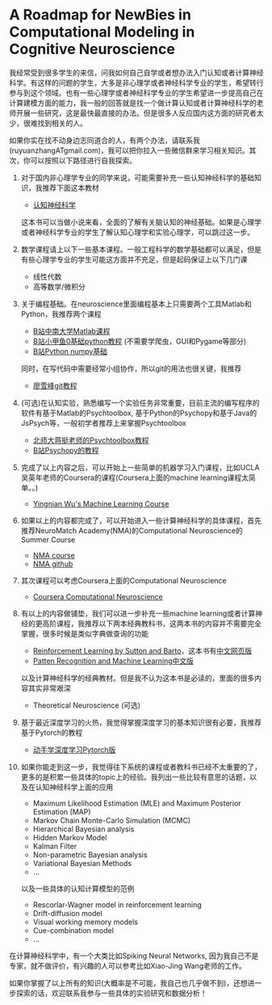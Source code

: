 # A Roadmap for NewBies in Computational Modeling in Cognitive Neuroscience

我经常受到很多学生的来信，问我如何自己自学或者想办法入门认知或者计算神经科学。有这样的问题的学生，大多是非心理学或者神经科学专业的学生，希望转行参与到这个领域。也有一些心理学或者神经科学专业的学生希望进一步提高自己在计算建模方面的能力，我一般的回答就是找一个做计算认知或者计算神经科学的老师开展一些研究，这是最快最直接的办法。但是很多人反应国内这方面的研究者太少，很难找到相关的人。

如果你实在找不动身边志同道合的人，有两个办法，请联系我(ruyuanzhangATgmail.com)，我可以把你拉入一些微信群来学习相关知识。其次，你可以按照以下路径进行自我探索。



1. 对于国内非心理学专业的同学来说，可能需要补充一些认知神经科学的基础知识，我推荐下面这本教材

   * [认知神经科学](https://book.douban.com/subject/5937126/)

   这本书可以当做小说来看，全面的了解有关脑认知的神经基础。如果是心理学或者神经科学专业的学生了解认知心理学和实验心理学，可以跳过这一步。

2. 数学课程请上以下一些基本课程。一般工程科学的数学基础都可以满足，但是有些心理学专业的学生可能这方面并不充足，但是起码保证上以下几门课
   * 线性代数
   * 高等数学/微积分

3. 关于编程基础。在neuroscience里面编程基本上只需要两个工具Matlab和Python，我推荐两个课程
   * [B站中南大学Matlab课程](https://www.bilibili.com/video/av51366148?from=search&seid=3395198250382243694)
   * [B站小甲鱼0基础python教程](https://www.bilibili.com/video/av4050443/) (不需要学爬虫，GUI和Pygame等部分)
   * [B站Python numpy基础](https://www.bilibili.com/video/BV1U7411x76j)

   同时，在写代码中需要经常小组协作，所以git的用法也很关键，我推荐

   * [廖雪峰git教程](https://www.liaoxuefeng.com/wiki/896043488029600)

4. (可选)在认知实验，熟悉编写一个实验任务非常重要，目前主流的编写程序的软件有基于Matlab的Psychtoolbox, 基于Python的Psychopy和基于Java的JsPsych等，一般初学者推荐上来掌握Psychtoolbox
   * [北师大蒋挺老师的Psychtoolbox教程](https://zhuanlan.zhihu.com/p/45073723)
   * [B站Psychopy的教程](https://space.bilibili.com/357829140/channel/detail?cid=159082)

5. 完成了以上内容之后，可以开始上一些简单的机器学习入门课程，比如UCLA吴英年老师的Coursera的课程(Coursera上面的machine learning课程太简单。。)

   * [Yingnian Wu's Machine Learning Course](http://www.stat.ucla.edu/~ywu/teaching.html)

6. 如果以上的内容都完成了，可以开始进入一些计算神经科学的具体课程，首先推荐NeuroMatch Academy(NMA)的Computational Neuroscience的Summer Course

   * [NMA course](https://space.bilibili.com/534358980/channel/detail?cid=138741) 
   * [NMA github](https://github.com/NeuromatchAcademy/course-content)
7. 其次课程可以考虑Coursera上面的Computational Neuroscience
   * [Coursera Computational Neuroscience](https://www.coursera.org/learn/computational-neuroscience)
   
8. 有以上的内容做铺垫，我们可以进一步补充一些machine learning或者计算神经的更高阶课程，我推荐以下两本经典教科书，这两本书的内容并不需要完全掌握，很多时候是类似字典做查询的功能

   * [Reinforcement Learning by Sutton and Barto](http://incompleteideas.net/book/RLbook2020trimmed.pdf)，这本书有[中文网页版](https://rl.qiwihui.com/zh_CN/latest/) 
   * [Patten Recognition and Machine Learning中文版]()

   以及计算神经科学的经典教材。但是我不认为这本书是必读的，里面的很多内容其实非常艰深

   * Theoretical Neuroscience (可选)

9. 基于最近深度学习的火热，我觉得掌握深度学习的基本知识很有必要，我推荐基于Pytorch的教程
   
   * [动手学深度学习Pytorch版](https://tangshusen.me/Dive-into-DL-PyTorch/#/)
   
10. 如果你能走到这一步，我觉得往下系统的课程或者教科书已经不太重要的了，更多的是积累一些具体的topic上的经验。我列出一些比较有意思的话题，以及在认知神经科学上面的应用

    * Maximum Likelihood Estimation (MLE) and Maximum Posterior Estimation (MAP)
    * Markov Chain Monte-Carlo Simulation (MCMC)
    * Hierarchical Bayesian analysis 
    * Hidden Markov Model
    * Kalman Filter
    * Non-parametric Bayesian analysis
    * Variational Bayesian Methods
    * ...

    以及一些具体的认知计算模型的范例

    * Rescorlar-Wagner model in reinforcement learning
    * Drift-diffusion model
    * Visual working memory models
    * Cue-combination model
    * ...

在计算神经科学中，有一个大类比如Spiking Neural Networks, 因为我自己不是专家，就不做评价，有兴趣的人可以参考比如Xiao-Jing Wang老师的工作。



如果你掌握了以上所有的知识(大概率是不可能，我自己也几乎做不到)，还想进一步探索的话，欢迎联系我参与一些具体的实验研究和数据分析！